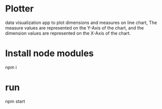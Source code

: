 # Plotter
data visualization app to plot dimensions and measures on line chart,  The measure values are represented on the Y-Axis of the chart, and the dimension values are represented on the X-Axis of the chart.

# Install node modules
npm i 

# run
npm start
